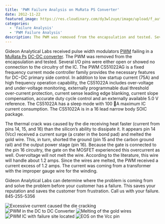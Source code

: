 ```yaml
---
title: 'PWM Failure Analysis on MuRata PS Converter'
date: 2012-11-22
featured_image: https://res.cloudinary.com/dy3wlzuye/image/upload/f_auto,c_scale,w_250/v1/GideonLabs/pwm-2.jpg
categories:
  - 'Failure Analysis'
  - 'PWM Failure Analysis'
description: The PWM was removed from the encapsulation and tested. Several I/O pins were either open or showed no connection to the circuitry of the IC. The PWM CS51022AG is a fixed frequency current mode controller family provides the necessary features for DC−DC primary side control.
---
```


Gideon Analytical Labs received pulse width modulators [PWM](http://en.wikipedia.org/wiki/Pulse-width_modulation) failing in a [MuRata Ps](http://www.murata.com/) [DC-DC converter](http://en.wikipedia.org/wiki/Dc-dc_converter). The PWM was removed from the encapsulation and tested. Several I/O pins were either open or showed no connection to the circuitry of the IC. The PWM CS51022AG is a fixed frequency current mode controller family provides the necessary features for DC−DC primary side control. In addition to low startup current (75A) and high frequency operation capability, the CS51022A includes over-voltage and under-voltage monitoring, externally programmable dual threshold over-current protection, current sense leading edge blanking, current slope compensation, accurate duty cycle control and an externally available 5.0 V reference. The CS51022A has a sleep mode with 100 A maximum IC current consumption. The CS51022A is in a 16 lead narrow body SOIC package.

The thermal crack was caused by the die receiving heat faster (current from pins 14, 15, and 16) than the silicon’s ability to dissipate it. It appears pin 14 (Vcc) received a current surge (a crater in the bond pad) and melted the gold wire. This, in turn, shorted the ground (pin 15 and the carbon ground rail) and the output power stage (pin 16). Because the gate is connected to the pin 16 circuitry, the gate on the MOSFET experienced this overcurrent as well. Overvoltage will not melt the wire. According to the literature, this wire will handle about 1.2 amps. Since the wires are melted, the PWM received a current excess of 1.2 amps. The current was coming from a transformer with the improper gauge wire for the winding.

Gideon Analytical Labs can determine where the problem is coming from and solve the problem before your customer has a failure. This saves your reputation and saves the customer from frustration. Call us with your failure. 845-255-5356

![Excessive current caused the die cracking](https://res.cloudinary.com/dy3wlzuye/image/upload/f_auto,c_scale,w_300/GideonLabs/pwm-2.jpg 'Excessive current caused the die cracking')
![PWM in the DC to DC Converter](https://res.cloudinary.com/dy3wlzuye/image/upload/f_auto,c_scale,w_300/GideonLabs/pwm-1.jpg 'PWM in the DC to DC Converter')
![Melting of the gold wires](https://res.cloudinary.com/dy3wlzuye/image/upload/f_auto,c_scale,w_300/GideonLabs/pwm-3.jpg 'Melting of the gold wires')
![PWM IC with failure site located](https://res.cloudinary.com/dy3wlzuye/image/upload/f_auto,c_scale,w_300/GideonLabs/pwm-4.jpg 'PWM IC with failure site located')
![EOS on the Vcc pin](https://res.cloudinary.com/dy3wlzuye/image/upload/f_auto,c_scale,w_300/GideonLabs/pwm-5.jpg 'EOS on the Vcc pin')
